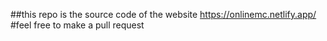 ##this repo is the source code of the website https://onlinemc.netlify.app/
#feel free to make a pull request
